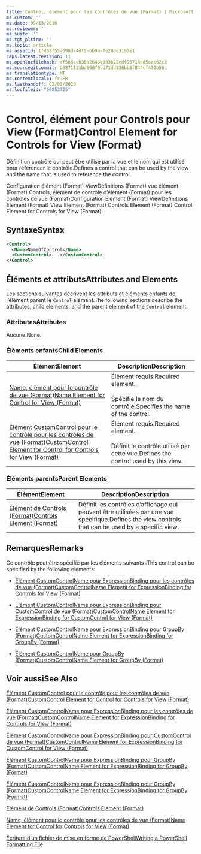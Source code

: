 ```yaml
---
title: Control, élément pour les contrôles de vue (Format) | Microsoft Docs
ms.custom: ''
ms.date: 09/13/2016
ms.reviewer: ''
ms.suite: ''
ms.tgt_pltfrm: ''
ms.topic: article
ms.assetid: 1fd53f55-698d-4df5-bb9a-fe28dc3193e1
caps.latest.revision: 11
ms.openlocfilehash: df568ccb36a2646b983622cdf95718dd5cac62c3
ms.sourcegitcommit: b6871f21bd666f9cd71dd336bb3f844cf472b56c
ms.translationtype: MT
ms.contentlocale: fr-FR
ms.lasthandoff: 02/03/2019
ms.locfileid: "56853725"
---
```

# <a name="control-element-for-controls-for-view--format"></a><span data-ttu-id="4fcc6-102">Control, élément pour Controls pour View (Format)</span><span class="sxs-lookup"><span data-stu-id="4fcc6-102">Control Element for Controls for View  (Format)</span></span>

<span data-ttu-id="4fcc6-103">Définit un contrôle qui peut être utilisé par la vue et le nom qui est utilisé pour référencer le contrôle.</span><span class="sxs-lookup"><span data-stu-id="4fcc6-103">Defines a control that can be used by the view and the name that is used to reference the control.</span></span>

<span data-ttu-id="4fcc6-104">Configuration élément (Format) ViewDefinitions (Format) vue élément (Format) Controls, élément de contrôle d’élément (Format) pour les contrôles de vue (Format)</span><span class="sxs-lookup"><span data-stu-id="4fcc6-104">Configuration Element (Format) ViewDefinitions Element (Format) View Element (Format) Controls Element (Format) Control Element for Controls for View (Format)</span></span>

## <a name="syntax"></a><span data-ttu-id="4fcc6-105">Syntaxe</span><span class="sxs-lookup"><span data-stu-id="4fcc6-105">Syntax</span></span>

```xml
<Control>
  <Name>NameOfControl</Name>
  <CustomControl>...</CustomControl>
</Control>
```

## <a name="attributes-and-elements"></a><span data-ttu-id="4fcc6-106">Éléments et attributs</span><span class="sxs-lookup"><span data-stu-id="4fcc6-106">Attributes and Elements</span></span>

<span data-ttu-id="4fcc6-107">Les sections suivantes décrivent les attributs et éléments enfants de l’élément parent le `Control` élément.</span><span class="sxs-lookup"><span data-stu-id="4fcc6-107">The following sections describe the attributes, child elements, and the parent element of the `Control` element.</span></span>

### <a name="attributes"></a><span data-ttu-id="4fcc6-108">Attributes</span><span class="sxs-lookup"><span data-stu-id="4fcc6-108">Attributes</span></span>

<span data-ttu-id="4fcc6-109">Aucune.</span><span class="sxs-lookup"><span data-stu-id="4fcc6-109">None.</span></span>

### <a name="child-elements"></a><span data-ttu-id="4fcc6-110">Éléments enfants</span><span class="sxs-lookup"><span data-stu-id="4fcc6-110">Child Elements</span></span>

|<span data-ttu-id="4fcc6-111">Élément</span><span class="sxs-lookup"><span data-stu-id="4fcc6-111">Element</span></span>|<span data-ttu-id="4fcc6-112">Description</span><span class="sxs-lookup"><span data-stu-id="4fcc6-112">Description</span></span>|
|-------------|-----------------|
|[<span data-ttu-id="4fcc6-113">Name, élément pour le contrôle de vue (Format)</span><span class="sxs-lookup"><span data-stu-id="4fcc6-113">Name Element for Control for View (Format)</span></span>](./name-element-for-control-for-controls-for-view-format.md)|<span data-ttu-id="4fcc6-114">Élément requis.</span><span class="sxs-lookup"><span data-stu-id="4fcc6-114">Required element.</span></span><br /><br /> <span data-ttu-id="4fcc6-115">Spécifie le nom du contrôle.</span><span class="sxs-lookup"><span data-stu-id="4fcc6-115">Specifies the name of the control.</span></span>|
|[<span data-ttu-id="4fcc6-116">Élément CustomControl pour le contrôle pour les contrôles de vue (Format)</span><span class="sxs-lookup"><span data-stu-id="4fcc6-116">CustomControl Element for Control for Controls for View (Format)</span></span>](./customcontrol-element-for-control-for-controls-for-view-format.md)|<span data-ttu-id="4fcc6-117">Élément requis.</span><span class="sxs-lookup"><span data-stu-id="4fcc6-117">Required element.</span></span><br /><br /> <span data-ttu-id="4fcc6-118">Définit le contrôle utilisé par cette vue.</span><span class="sxs-lookup"><span data-stu-id="4fcc6-118">Defines the control used by this view.</span></span>|

### <a name="parent-elements"></a><span data-ttu-id="4fcc6-119">Éléments parents</span><span class="sxs-lookup"><span data-stu-id="4fcc6-119">Parent Elements</span></span>

|<span data-ttu-id="4fcc6-120">Élément</span><span class="sxs-lookup"><span data-stu-id="4fcc6-120">Element</span></span>|<span data-ttu-id="4fcc6-121">Description</span><span class="sxs-lookup"><span data-stu-id="4fcc6-121">Description</span></span>|
|-------------|-----------------|
|[<span data-ttu-id="4fcc6-122">Élément de Controls (Format)</span><span class="sxs-lookup"><span data-stu-id="4fcc6-122">Controls Element (Format)</span></span>](./controls-element-for-view-format.md)|<span data-ttu-id="4fcc6-123">Définit les contrôles d’affichage qui peuvent être utilisées par une vue spécifique.</span><span class="sxs-lookup"><span data-stu-id="4fcc6-123">Defines the view controls that can be used by a specific view.</span></span>|

## <a name="remarks"></a><span data-ttu-id="4fcc6-124">Remarques</span><span class="sxs-lookup"><span data-stu-id="4fcc6-124">Remarks</span></span>

<span data-ttu-id="4fcc6-125">Ce contrôle peut être spécifié par les éléments suivants :</span><span class="sxs-lookup"><span data-stu-id="4fcc6-125">This control can be specified by the following elements:</span></span>

- [<span data-ttu-id="4fcc6-126">Élément CustomControlName pour ExpressionBinding pour les contrôles de vue (Format)</span><span class="sxs-lookup"><span data-stu-id="4fcc6-126">CustomControlName Element for ExpressionBinding for Controls for View (Format)</span></span>](./customcontrolname-element-for-expressionbinding-for-controls-for-view-format.md)

- [<span data-ttu-id="4fcc6-127">Élément CustomControlName pour ExpressionBinding pour CustomControl de vue (Format)</span><span class="sxs-lookup"><span data-stu-id="4fcc6-127">CustomControlName Element for ExpressionBinding for CustomControl for View (Format)</span></span>](./customcontrolname-element-for-expressionbinding-for-customcontrol-for-view-format.md)

- [<span data-ttu-id="4fcc6-128">Élément CustomControlName pour ExpressionBinding pour GroupBy (Format)</span><span class="sxs-lookup"><span data-stu-id="4fcc6-128">CustomControlName Element for ExpressionBinding for GroupBy (Format)</span></span>](./customcontrolname-element-for-expressionbinding-for-groupby-format.md)

- [<span data-ttu-id="4fcc6-129">Élément CustomControlName pour GroupBy (Format)</span><span class="sxs-lookup"><span data-stu-id="4fcc6-129">CustomControlName Element for GroupBy (Format)</span></span>](./customcontrolname-element-for-groupby-format.md)

## <a name="see-also"></a><span data-ttu-id="4fcc6-130">Voir aussi</span><span class="sxs-lookup"><span data-stu-id="4fcc6-130">See Also</span></span>

[<span data-ttu-id="4fcc6-131">Élément CustomControl pour le contrôle pour les contrôles de vue (Format)</span><span class="sxs-lookup"><span data-stu-id="4fcc6-131">CustomControl Element for Control for Controls for View (Format)</span></span>](./customcontrol-element-for-control-for-controls-for-view-format.md)

[<span data-ttu-id="4fcc6-132">Élément CustomControlName pour ExpressionBinding pour les contrôles de vue (Format)</span><span class="sxs-lookup"><span data-stu-id="4fcc6-132">CustomControlName Element for ExpressionBinding for Controls for View (Format)</span></span>](./customcontrolname-element-for-expressionbinding-for-controls-for-view-format.md)

[<span data-ttu-id="4fcc6-133">Élément CustomControlName pour ExpressionBinding pour CustomControl de vue (Format)</span><span class="sxs-lookup"><span data-stu-id="4fcc6-133">CustomControlName Element for ExpressionBinding for CustomControl for View (Format)</span></span>](./customcontrolname-element-for-expressionbinding-for-customcontrol-for-view-format.md)

[<span data-ttu-id="4fcc6-134">Élément CustomControlName pour ExpressionBinding pour GroupBy (Format)</span><span class="sxs-lookup"><span data-stu-id="4fcc6-134">CustomControlName Element for ExpressionBinding for GroupBy (Format)</span></span>](./customcontrolname-element-for-expressionbinding-for-groupby-format.md)

[<span data-ttu-id="4fcc6-135">Élément CustomControlName pour ExpressionBinding pour GroupBy (Format)</span><span class="sxs-lookup"><span data-stu-id="4fcc6-135">CustomControlName Element for ExpressionBinding for GroupBy (Format)</span></span>](./customcontrolname-element-for-expressionbinding-for-groupby-format.md)

[<span data-ttu-id="4fcc6-136">Élément de Controls (Format)</span><span class="sxs-lookup"><span data-stu-id="4fcc6-136">Controls Element (Format)</span></span>](./controls-element-for-view-format.md)

[<span data-ttu-id="4fcc6-137">Name, élément pour le contrôle pour les contrôles de vue (Format)</span><span class="sxs-lookup"><span data-stu-id="4fcc6-137">Name Element for Control for Controls for View (Format)</span></span>](./name-element-for-control-for-controls-for-view-format.md)

[<span data-ttu-id="4fcc6-138">Écriture d’un fichier de mise en forme de PowerShell</span><span class="sxs-lookup"><span data-stu-id="4fcc6-138">Writing a PowerShell Formatting File</span></span>](./writing-a-powershell-formatting-file.md)
